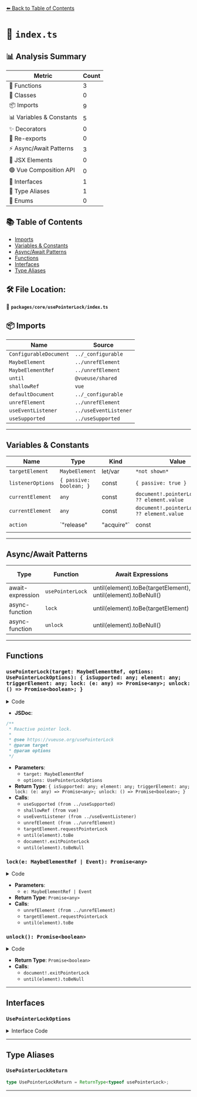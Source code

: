 [⬅️ Back to Table of Contents](../../../index.md)

# 📄 `index.ts`

## 📊 Analysis Summary

| Metric | Count |
|--------|-------|
| 🔧 Functions | 3 |
| 🧱 Classes | 0 |
| 📦 Imports | 9 |
| 📊 Variables & Constants | 5 |
| ✨ Decorators | 0 |
| 🔄 Re-exports | 0 |
| ⚡ Async/Await Patterns | 3 |
| 💠 JSX Elements | 0 |
| 🟢 Vue Composition API | 0 |
| 📐 Interfaces | 1 |
| 📑 Type Aliases | 1 |
| 🎯 Enums | 0 |

## 📚 Table of Contents

- [Imports](#imports)
- [Variables & Constants](#variables-constants)
- [Async/Await Patterns](#asyncawait-patterns)
- [Functions](#functions)
- [Interfaces](#interfaces)
- [Type Aliases](#type-aliases)

## 🛠️ File Location:
📂 **`packages/core/usePointerLock/index.ts`**

## 📦 Imports

| Name | Source |
|------|--------|
| `ConfigurableDocument` | `../_configurable` |
| `MaybeElement` | `../unrefElement` |
| `MaybeElementRef` | `../unrefElement` |
| `until` | `@vueuse/shared` |
| `shallowRef` | `vue` |
| `defaultDocument` | `../_configurable` |
| `unrefElement` | `../unrefElement` |
| `useEventListener` | `../useEventListener` |
| `useSupported` | `../useSupported` |


---

## Variables & Constants

| Name | Type | Kind | Value | Exported |
|------|------|------|-------|----------|
| `targetElement` | `MaybeElement` | let/var | `*not shown*` | ✗ |
| `listenerOptions` | `{ passive: boolean; }` | const | `{ passive: true }` | ✗ |
| `currentElement` | `any` | const | `document!.pointerLockElement ?? element.value` | ✗ |
| `currentElement` | `any` | const | `document!.pointerLockElement ?? element.value` | ✗ |
| `action` | `"release" | "acquire"` | const | `document!.pointerLockElement ? 'release' : 'acquire'` | ✗ |


---

## Async/Await Patterns

| Type | Function | Await Expressions | Promise Chains |
|------|----------|-------------------|----------------|
| await-expression | `usePointerLock` | until(element).toBe(targetElement), until(element).toBeNull() | *none* |
| async-function | `lock` | until(element).toBe(targetElement) | *none* |
| async-function | `unlock` | until(element).toBeNull() | *none* |


---

## Functions

### `usePointerLock(target: MaybeElementRef, options: UsePointerLockOptions): { isSupported: any; element: any; triggerElement: any; lock: (e: any) => Promise<any>; unlock: () => Promise<boolean>; }`

<details><summary>Code</summary>

```ts
export function usePointerLock(target?: MaybeElementRef, options: UsePointerLockOptions = {}) {
  const { document = defaultDocument } = options

  const isSupported = useSupported(() => document && 'pointerLockElement' in document)

  const element = shallowRef<MaybeElement>()

  const triggerElement = shallowRef<MaybeElement>()

  let targetElement: MaybeElement

  if (isSupported.value) {
    const listenerOptions = { passive: true }

    useEventListener(document, 'pointerlockchange', () => {
      const currentElement = document!.pointerLockElement ?? element.value
      if (targetElement && currentElement === targetElement) {
        element.value = document!.pointerLockElement as MaybeElement
        if (!element.value)
          targetElement = triggerElement.value = null
      }
    }, listenerOptions)

    useEventListener(document, 'pointerlockerror', () => {
      const currentElement = document!.pointerLockElement ?? element.value
      if (targetElement && currentElement === targetElement) {
        const action = document!.pointerLockElement ? 'release' : 'acquire'
        throw new Error(`Failed to ${action} pointer lock.`)
      }
    }, listenerOptions)
  }

  async function lock(
    e: MaybeElementRef | Event,
    // options?: PointerLockOptions,
  ) {
    if (!isSupported.value)
      throw new Error('Pointer Lock API is not supported by your browser.')

    triggerElement.value = e instanceof Event ? <HTMLElement>e.currentTarget : null
    targetElement = e instanceof Event ? unrefElement(target) ?? triggerElement.value : unrefElement(e)
    if (!targetElement)
      throw new Error('Target element undefined.')
    targetElement.requestPointerLock()

    return await until(element).toBe(targetElement)
  }

  async function unlock() {
    if (!element.value)
      return false

    document!.exitPointerLock()

    await until(element).toBeNull()
    return true
  }

  return {
    isSupported,
    element,
    triggerElement,
    lock,
    unlock,
  }
}
```
</details>

- **JSDoc**:
```ts
/**
 * Reactive pointer lock.
 *
 * @see https://vueuse.org/usePointerLock
 * @param target
 * @param options
 */
```

- **Parameters**:
  - `target: MaybeElementRef`
  - `options: UsePointerLockOptions`
- **Return Type**: `{ isSupported: any; element: any; triggerElement: any; lock: (e: any) => Promise<any>; unlock: () => Promise<boolean>; }`
- **Calls**:
  - `useSupported (from ../useSupported)`
  - `shallowRef (from vue)`
  - `useEventListener (from ../useEventListener)`
  - `unrefElement (from ../unrefElement)`
  - `targetElement.requestPointerLock`
  - `until(element).toBe`
  - `document!.exitPointerLock`
  - `until(element).toBeNull`
### `lock(e: MaybeElementRef | Event): Promise<any>`

<details><summary>Code</summary>

```ts
async function lock(
    e: MaybeElementRef | Event,
    // options?: PointerLockOptions,
  ) {
    if (!isSupported.value)
      throw new Error('Pointer Lock API is not supported by your browser.')

    triggerElement.value = e instanceof Event ? <HTMLElement>e.currentTarget : null
    targetElement = e instanceof Event ? unrefElement(target) ?? triggerElement.value : unrefElement(e)
    if (!targetElement)
      throw new Error('Target element undefined.')
    targetElement.requestPointerLock()

    return await until(element).toBe(targetElement)
  }
```
</details>

- **Parameters**:
  - `e: MaybeElementRef | Event`
- **Return Type**: `Promise<any>`
- **Calls**:
  - `unrefElement (from ../unrefElement)`
  - `targetElement.requestPointerLock`
  - `until(element).toBe`
### `unlock(): Promise<boolean>`

<details><summary>Code</summary>

```ts
async function unlock() {
    if (!element.value)
      return false

    document!.exitPointerLock()

    await until(element).toBeNull()
    return true
  }
```
</details>

- **Return Type**: `Promise<boolean>`
- **Calls**:
  - `document!.exitPointerLock`
  - `until(element).toBeNull`

---

## Interfaces

### `UsePointerLockOptions`

<details><summary>Interface Code</summary>

```ts
export interface UsePointerLockOptions extends ConfigurableDocument {
  // pointerLockOptions?: PointerLockOptions
}
```
</details>


---

## Type Aliases

### `UsePointerLockReturn`

```ts
type UsePointerLockReturn = ReturnType<typeof usePointerLock>;
```


---